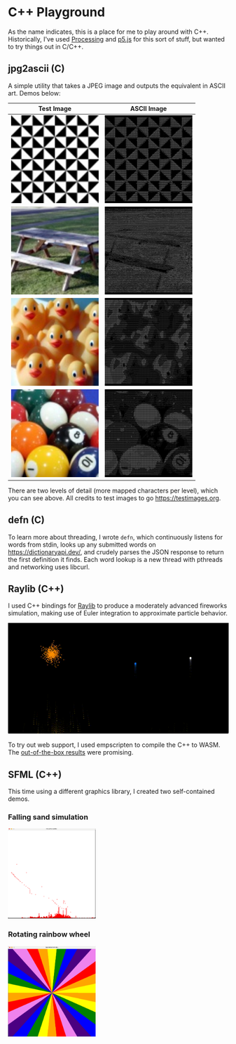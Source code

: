 # C++ Playground

As the name indicates, this is a place for me to play around with C++. Historically, I've used [Processing](https://processing.org/) and [p5.js](https://p5js.org/reference/) for this sort of stuff, but wanted to try things out in C/C++.

## jpg2ascii (C)

A simple utility that takes a JPEG image and outputs the equivalent in ASCII art. Demos below:

| Test Image                                  | ASCII Image                                 |
|---------------------------------------------|---------------------------------------------|
| <img src="images/jpg2ascii1.jpeg" width="200">     | <img src="images/jpg2ascii2-result.png" width="200"> |
| <img src="images/jpg2ascii2.jpeg" width="200">     | <img src="images/jpg2ascii1-result.png" width="200"> |
| <img src="images/jpg2ascii3.jpeg" width="200">     | <img src="images/jpg2ascii3-result.png" width="200"> |
| <img src="images/jpg2ascii4.jpeg" width="200">     | <img src="images/jpg2ascii4-result.png" width="200"> |

There are two levels of detail (more mapped characters per level), which you can see above. All credits to test images to go https://testimages.org.

## defn (C)

To learn more about threading, I wrote `defn`, which continuously listens for words from stdin, looks up any submitted words on https://dictionaryapi.dev/, and crudely parses the JSON response to return the first definition it finds. Each word lookup is a new thread with pthreads and networking uses libcurl.

## Raylib (C++)

I used C++ bindings for [Raylib](https://github.com/RobLoach/raylib-cpp) to produce a moderately advanced fireworks
simulation, making use of Euler integration to approximate particle behavior.

<img src="images/fireworks.gif">

To try out web support, I used empscripten to compile the C++ to WASM. The
[out-of-the-box results](https://matiasilva.github.io/cpp-playground/) were promising.

## SFML (C++)

This time using a different graphics library, I created two self-contained demos.

### Falling sand simulation

<img src="images/falling-sand.png" width="200">

### Rotating rainbow wheel

<img src="images/rainbow.png" width="200">
